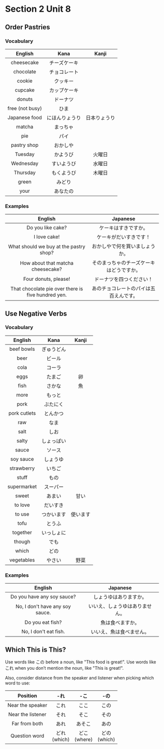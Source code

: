 # Section 2 Unit 8
## Order Pastries
### Vocabulary
| English | Kana | Kanji |
|:-------:|:----:|:-----:|
| cheesecake | チーズケーキ | |
| chocolate | チョコレート | |
| cookie | クッキー | |
| cupcake | カップケーキ | |
| donuts | ドーナツ | |
| free (not busy) | ひま | |
| Japanese food | にほんりょうり | 日本りょうり |
| matcha | まっちゃ | |
| pie | パイ | |
| pastry shop | おかしや | |
| Tuesday | かようび | 火曜日 |
| Wednesday | すいようび | 水曜日 |
| Thursday | もくようび | 木曜日 |
| green | みどり | |
| your | あなたの | |

### Examples
| English | Japanese |
|:-------:|:--------:|
| Do you like cake? | ケーキはすきですか。 |
| I love cake! | ケーキがだいすきです！ |
| What should we buy at the pastry shop? | おかしやで何を買いましょうか。 |
| How about that matcha cheesecake? | そのまっちゃのチーズケーキはどうですか。 |
| Four donuts, please! | ドーナツを四つください！ |
| That chocolate pie over there is five hundred yen. | あのチョコレートのパイは五百えんです。 |

## Use Negative Verbs
### Vocabulary
| English | Kana | Kanji |
|:-------:|:----:|:-----:|
| beef bowls | ぎゅうどん | |
| beer | ビール | |
| cola | コーラ | |
| eggs | たまご | 卵 |
| fish | さかな | 魚 |
| more | もっと | |
| pork | ぶたにく | |
| pork cutlets | とんかつ | |
| raw | なま | |
| salt | しお | |
| salty | しょっぱい | |
| sauce | ソース | |
| soy sauce | しょうゆ | |
| strawberry | いちご | |
| stuff | もの | |
| supermarket | スーパー | |
| sweet | あまい | 甘い |
| to love | だいすき | |
| to use | つかいます | 使います |
| tofu | とうふ | |
| together | いっしょに | |
| though | でも | |
| which | どの | |
| vegetables | やさい | 野菜 |

### Examples
| English | Japanese |
|:-------:|:--------:|
| Do you have any soy sauce? | しょうゆはありますか。 |
| No, I don't have any soy sauce. | いいえ、しょうゆはありません。 |
| Do you eat fish? | 魚は食べますか。 |
| No, I don't eat fish. | いいえ、魚は食べません。 |

## Which This is This?
Use words like この before a noun, like "This food is great!". Use words like 
これ when you don’t mention the noun, like "This is great!".

Also, consider distance from the speaker and listener when picking which word
to use:

| Position | -れ | -こ | -の |
|:--------:|:---:|:---:|:---:|
| Near the speaker | これ | ここ | この |
| Near the listener | それ | そこ | その |
| Far from both | あれ | あそこ | あの |
| Question word | どれ<br>(which) | どこ<br>(where) | どの<br>(which) |
